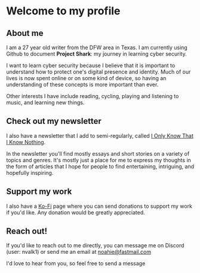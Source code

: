 # Welcome to my profile

## About me

I am a 27 year old writer from the DFW area in Texas. I am currently using Github to document **Project Shark**: my journey in learning cyber security. 

I want to learn cyber security because I believe that it is important to understand how to protect one's digital presence and identity. Much of our lives is now spent online or on some kind of device, so having an understanding of these concepts is more important than ever. 

Other interests I have include reading, cycling, playing and listening to music, and learning new things. 

## Check out my newsletter

I also have a newsletter that I add to semi-regularly, called [I Only Know That I Know Nothing](https://ioktikn.substack.com).

In the newsletter you'll find mostly essays and short stories on a variety of topics and genres. It's mostly just a place for me to express my thoughts in the form of articles that I hope for people to find entertaining, intriguing, and hopefully inspiring. 

## Support my work

I also have a [Ko-Fi](https://ko-fi.com/noahievalk) page where you can send donations to support my work if you'd like. Any donation would be greatly appreciated. 

## Reach out!

If you'd like to reach out to me directly, you can message me on Discord (user: nvalk1) or send me an email at noahie@fastmail.com 

I'd love to hear from you, so feel free to send a message

<!--
**noahie-valk/noahie-valk** is a ✨ _special_ ✨ repository because its `README.md` (this file) appears on your GitHub profile.

Here are some ideas to get you started:

- 🔭 I’m currently working on ...
- 🌱 I’m currently learning ...
- 👯 I’m looking to collaborate on ...
- 🤔 I’m looking for help with ...
- 💬 Ask me about ...
- 📫 How to reach me: ...
- 😄 Pronouns: ...
- ⚡ Fun fact: ...
-->
